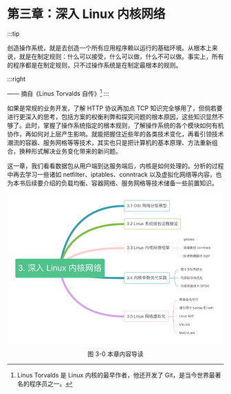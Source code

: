 # 第三章：深入 Linux 内核网络
:::tip <a/>

创造操作系统，就是去创造一个所有应用程序赖以运行的基础环境。从根本上来说，就是在制定规则：什么可以接受，什么可以做，什么不可以做。事实上，所有的程序都是在制定规则，只不过操作系统是在制定最根本的规则。

:::right

—— 摘自《Linus Torvalds 自传》[^1]
:::

如果是常规的业务开发，了解 HTTP 协议再加点 TCP 知识完全够用了，但倘若要进行更深入的思考，包括方案的权衡利弊和探究问题的根本原因，这些知识显然不够了。此时，掌握了操作系统指定的根本规则，了解操作系统的各个模块如何有机协作，再如何对上层产生影响。就能把握住近些年的各类技术变化，再看引领技术潮流的容器、服务网格等等技术，其实也只是把计算机的基本原理、方法重新组合，换种形式解决业务变化带来的新问题。

这一章，我们看看数据包从用户端到达服务端后，内核是如何处理的。分析的过程中再去学习一些诸如 netfilter、iptables、conntrack 以及虚拟化网络等内容，也为本书后续要介绍的负载均衡、容器网络、服务网格等技术储备一些前置知识。

<div  align="center">
	<img src="../assets/network-summary.png" width = "500"  align=center />
	<p>图 3-0 本章内容导读 </p>
</div>

[^1]: Linus Torvalds 是 Linux 内核的最早作者，他还开发了 Git，是当今世界最著名的程序员之一。